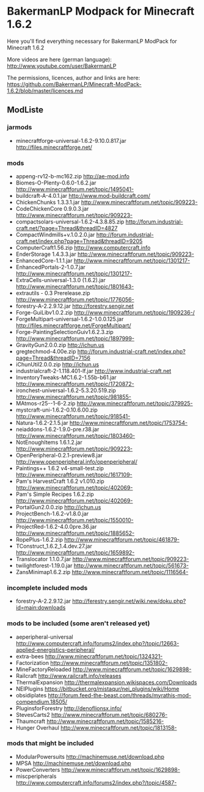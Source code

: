 # BakermanLP Modpack for Minecraft 1.6.2
Here you'll find everything necessary for BakermanLP ModPack for Minecraft 1.6.2

More videos are here (german language): 
<http://www.youtube.com/user/BakermanLP>

The permissions, licences, author and links are here:
<https://github.com/BakermanLP/Minecraft-ModPack-1.6.2/blob/master/licences.md>

## ModListe
### jarmods
* minecraftforge-universal-1.6.2-9.10.0.817.jar <http://files.minecraftforge.net/>

### mods
* appeng-rv12-b-mc162.zip <http://ae-mod.info>
* Biomes-O-Plenty-0.6.0-1.6.2.jar <http://www.minecraftforum.net/topic/1495041->
* buildcraft-A-4.0.1.jar <http://www.mod-buildcraft.com/>
* ChickenChunks 1.3.3.1.jar <http://www.minecraftforum.net/topic/909223->
* CodeChickenCore 0.9.0.3.jar <http://www.minecraftforum.net/topic/909223->
* compactsolars-universal-1.6.2-4.3.8.85.zip <http://forum.industrial-craft.net/?page=Thread&threadID=4827>
* CompactWindmills+v.1.0.2.0.jar <http://forum.industrial-craft.net/index.php?page=Thread&threadID=9205>
* ComputerCraft1.56.zip <http://www.computercraft.info>
* EnderStorage 1.4.3.3.jar <http://www.minecraftforum.net/topic/909223->
* EnhancedCore-1.1.1.jar  <http://www.minecraftforum.net/topic/1301217->
* EnhancedPortals-2-1.0.7.jar <http://www.minecraftforum.net/topic/1301217->
* ExtraCells-universal-1.3.0 (1.6.2).jar <http://www.minecraftforum.net/topic/1801643->
* extrautils - 0.3 Prerelease.zip <http://www.minecraftforum.net/topic/1776056->
* forestry-A-2.2.9.12.jar <http://forestry.sengir.net>
* Forge-GuiLibv1.0.2.zip <http://www.minecraftforum.net/topic/1909236-/>
* ForgeMultipart-universal-1.6.2-1.0.0.125.jar <http://files.minecraftforge.net/ForgeMultipart/>
* Forge-PaintingSelectionGuiv1.6.2.3.zip <http://www.minecraftforum.net/topic/1897999->
* GravityGun2.0.0.zip <http://ichun.us>
* gregtechmod-4.00e.zip <http://forum.industrial-craft.net/index.php?page=Thread&threadID=7156>
* iChunUtil2.0.0.zip <http://ichun.us>
* industrialcraft-2-1.118.401-lf.jar <http://www.industrial-craft.net>
* InventoryTweaks-MC1.6.2-1.55b-b61.jar <http://www.minecraftforum.net/topic/1720872->
* ironchest-universal-1.6.2-5.3.20.519.zip <http://www.minecraftforum.net/topic/981855->
* MAtmos-r25--1-6-2.zip <http://www.minecraftforum.net/topic/379925->
* mystcraft-uni-1.6.2-0.10.6.00.zip <http://www.minecraftforum.net/topic/918541->
* Natura-1.6.2-2.1.5.jar <http://www.minecraftforum.net/topic/1753754->
* neiaddons-1.6.2-1.9.0-pre.r38.jar <http://www.minecraftforum.net/topic/1803460->
* NotEnoughItems 1.6.1.2.jar <http://www.minecraftforum.net/topic/909223->
* OpenPeripheral-0.2.1-preview8.jar <http://www.openperipheral.info/openperipheral/>
* Paintings++ 1.6.2 v4-small-test.zip <http://www.minecraftforum.net/topic/1617109->
* Pam's HarvestCraft 1.6.2 v1.010.zip <http://www.minecraftforum.net/topic/402069->
* Pam's Simple Recipes 1.6.2.zip <http://www.minecraftforum.net/topic/402069->
* PortalGun2.0.0.zip <http://ichun.us>
* ProjectBench-1.6.2-v1.8.0.jar <http://www.minecraftforum.net/topic/1550010->
* ProjectRed-1.6.2-4.0.0pre.36.jar <http://www.minecraftforum.net/topic/1885652->
* RopePlus-1.6.2.zip <http://www.minecraftforum.net/topic/461879->
* TConstruct_1.6.2_1.4.dev.27.jar <http://www.minecraftforum.net/topic/1659892->
* Translocator 1.1.0.7.jar <http://www.minecraftforum.net/topic/909223->
* twilightforest-1.19.0.jar <http://www.minecraftforum.net/topic/561673->
* ZansMinimap1.6.2.zip  <http://www.minecraftforum.net/topic/1116564->

### incomplete included mods
* forestry-A-2.2.9.12.jar <http://ferestry.sengir.net/wiki.new/doku.php?id=main:downloads>

### mods to be included (some aren't released yet)
* aeperipheral-universal <http://www.computercraft.info/forums2/index.php?/topic/12663-applied-energistics-peripheral/>
* extra-bees <http://www.minecraftforum.net/topic/1324321->
* Factorization <http://www.minecraftforum.net/topic/1351802->
* MineFactoryReloaded <http://www.minecraftforum.net/topic/1629898->
* Railcraft <http://www.railcraft.info/releases>
* ThermalExpansion <http://thermalexpansion.wikispaces.com/Downloads>
* NEIPlugins <https://bitbucket.org/mistaqur/nei_plugins/wiki/Home>
* obsidiplates <http://forum.feed-the-beast.com/threads/myrathis-mod-compendium.18505/>
* PluginsforForestry <http://denoflionsx.info/>
* StevesCarts2 <http://www.minecraftforum.net/topic/680276->
* Thaumcraft <http://www.minecraftforum.net/topic/1585216->
* Hunger Overhaul <http://www.minecraftforum.net/topic/1813158->

### mods that might be included
* ModularPowersuits <http://machinemuse.net/download.php>
* MPSA <http://machinemuse.net/download.php>
* PowerConverters <http://www.minecraftforum.net/topic/1629898->
* miscperipherals <http://www.computercraft.info/forums2/index.php?/topic/4587->

